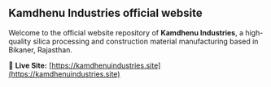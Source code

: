 ## Kamdhenu Industries official website

Welcome to the official website repository of **Kamdhenu Industries**, a high-quality silica processing and construction material manufacturing based in Bikaner, Rajasthan.

🔗 **Live Site:** [https://kamdhenuindustries.site](https://kamdhenuindustries.site)
